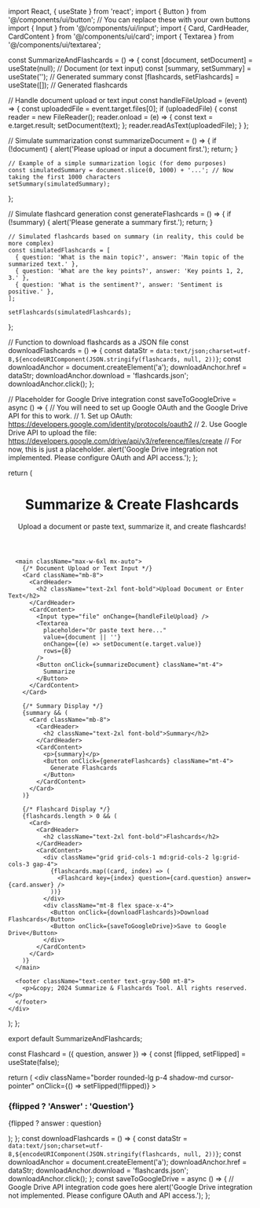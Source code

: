 import React, { useState } from 'react';
import { Button } from '@/components/ui/button'; // You can replace these with your own buttons
import { Input } from '@/components/ui/input';
import { Card, CardHeader, CardContent } from '@/components/ui/card';
import { Textarea } from '@/components/ui/textarea';

const SummarizeAndFlashcards = () => {
  const [document, setDocument] = useState(null); // Document (or text input)
  const [summary, setSummary] = useState(''); // Generated summary
  const [flashcards, setFlashcards] = useState([]); // Generated flashcards

  // Handle document upload or text input
  const handleFileUpload = (event) => {
    const uploadedFile = event.target.files[0];
    if (uploadedFile) {
      const reader = new FileReader();
      reader.onload = (e) => {
        const text = e.target.result;
        setDocument(text);
      };
      reader.readAsText(uploadedFile);
    }
  };

  // Simulate summarization
  const summarizeDocument = () => {
    if (!document) {
      alert('Please upload or input a document first.');
      return;
    }

    // Example of a simple summarization logic (for demo purposes)
    const simulatedSummary = document.slice(0, 1000) + '...'; // Now taking the first 1000 characters
    setSummary(simulatedSummary);
  };

  // Simulate flashcard generation
  const generateFlashcards = () => {
    if (!summary) {
      alert('Please generate a summary first.');
      return;
    }

    // Simulated flashcards based on summary (in reality, this could be more complex)
    const simulatedFlashcards = [
      { question: 'What is the main topic?', answer: 'Main topic of the summarized text.' },
      { question: 'What are the key points?', answer: 'Key points 1, 2, 3.' },
      { question: 'What is the sentiment?', answer: 'Sentiment is positive.' },
    ];

    setFlashcards(simulatedFlashcards);
  };

  // Function to download flashcards as a JSON file
  const downloadFlashcards = () => {
    const dataStr = `data:text/json;charset=utf-8,${encodeURIComponent(JSON.stringify(flashcards, null, 2))}`;
    const downloadAnchor = document.createElement('a');
    downloadAnchor.href = dataStr;
    downloadAnchor.download = 'flashcards.json';
    downloadAnchor.click();
  };

  // Placeholder for Google Drive integration
  const saveToGoogleDrive = async () => {
    // You will need to set up Google OAuth and the Google Drive API for this to work.
    // 1. Set up OAuth: https://developers.google.com/identity/protocols/oauth2
    // 2. Use Google Drive API to upload the file: https://developers.google.com/drive/api/v3/reference/files/create
    // For now, this is just a placeholder.
    alert('Google Drive integration not implemented. Please configure OAuth and API access.');
  };

  return (
    <div className="min-h-screen bg-gray-100 p-8">
      <header className="text-center mb-8">
        <h1 className="text-4xl font-bold text-gray-800">Summarize & Create Flashcards</h1>
        <p className="text-gray-600">Upload a document or paste text, summarize it, and create flashcards!</p>
      </header>

      <main className="max-w-6xl mx-auto">
        {/* Document Upload or Text Input */}
        <Card className="mb-8">
          <CardHeader>
            <h2 className="text-2xl font-bold">Upload Document or Enter Text</h2>
          </CardHeader>
          <CardContent>
            <Input type="file" onChange={handleFileUpload} />
            <Textarea
              placeholder="Or paste text here..."
              value={document || ''}
              onChange={(e) => setDocument(e.target.value)}
              rows={8}
            />
            <Button onClick={summarizeDocument} className="mt-4">
              Summarize
            </Button>
          </CardContent>
        </Card>

        {/* Summary Display */}
        {summary && (
          <Card className="mb-8">
            <CardHeader>
              <h2 className="text-2xl font-bold">Summary</h2>
            </CardHeader>
            <CardContent>
              <p>{summary}</p>
              <Button onClick={generateFlashcards} className="mt-4">
                Generate Flashcards
              </Button>
            </CardContent>
          </Card>
        )}

        {/* Flashcard Display */}
        {flashcards.length > 0 && (
          <Card>
            <CardHeader>
              <h2 className="text-2xl font-bold">Flashcards</h2>
            </CardHeader>
            <CardContent>
              <div className="grid grid-cols-1 md:grid-cols-2 lg:grid-cols-3 gap-4">
                {flashcards.map((card, index) => (
                  <Flashcard key={index} question={card.question} answer={card.answer} />
                ))}
              </div>
              <div className="mt-8 flex space-x-4">
                <Button onClick={downloadFlashcards}>Download Flashcards</Button>
                <Button onClick={saveToGoogleDrive}>Save to Google Drive</Button>
              </div>
            </CardContent>
          </Card>
        )}
      </main>

      <footer className="text-center text-gray-500 mt-8">
        <p>&copy; 2024 Summarize & Flashcards Tool. All rights reserved.</p>
      </footer>
    </div>
  );
};

export default SummarizeAndFlashcards;

const Flashcard = ({ question, answer }) => {
  const [flipped, setFlipped] = useState(false);

  return (
    <div
      className="border rounded-lg p-4 shadow-md cursor-pointer"
      onClick={() => setFlipped(!flipped)}
    >
      <h3 className="text-lg font-bold">{flipped ? 'Answer' : 'Question'}</h3>
      <p className="text-gray-700 mt-2">{flipped ? answer : question}</p>
    </div>
  );
};
const downloadFlashcards = () => {
    const dataStr = `data:text/json;charset=utf-8,${encodeURIComponent(JSON.stringify(flashcards, null, 2))}`;
    const downloadAnchor = document.createElement('a');
    downloadAnchor.href = dataStr;
    downloadAnchor.download = 'flashcards.json';
    downloadAnchor.click();
  };
  const saveToGoogleDrive = async () => {
    // Google Drive API integration code goes here
    alert('Google Drive integration not implemented. Please configure OAuth and API access.');
  };
    
